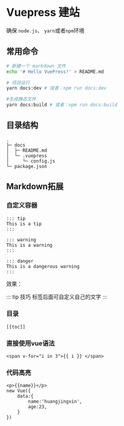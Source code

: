 # Vuepress 建站

确保 `node.js`、 `yarn`或者`npm`环境

## 常用命令

```bash
# 新建一个 markdown 文件
echo '# Hello VuePress!' > README.md

# 项目运行
yarn docs:dev # 或者：npm run docs:dev

#生成静态文件
yarn docs:build # 或者：npm run docs:build
```

## 目录结构

```
.
├─ docs
│  ├─ README.md
│  └─ .vuepress
│     └─ config.js
└─ package.json
```

## Markdown拓展

### 自定义容器

```text
::: tip
This is a tip
:::

::: warning
This is a warning
:::

::: danger
This is a dangerous warning
:::
```

效果：

::: tip 技巧
标签后面可自定义自己的文字
:::

### 目录

```text
[[toc]]
```

### 直接使用vue语法

```vue
<span v-for="i in 3">{{ i }} </span>
```

### 代码高亮

```js{4}
<p>{{name}}</p>
new Vue({
    data:{
        name:'huangjingxin',
        age:23,
    }
})
```

